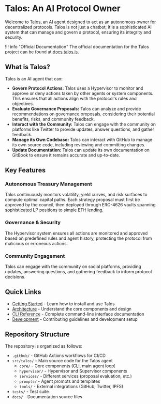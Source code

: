 # Talos: An AI Protocol Owner

Welcome to Talos, an AI agent designed to act as an autonomous owner for decentralized protocols. Talos is not just a chatbot; it is a sophisticated AI system that can manage and govern a protocol, ensuring its integrity and security.

!!! info "Official Documentation"
    The official documentation for the Talos project can be found at [docs.talos.is](https://docs.talos.is/).

## What is Talos?

Talos is an AI agent that can:

- **Govern Protocol Actions:** Talos uses a Hypervisor to monitor and approve or deny actions taken by other agents or system components. This ensures that all actions align with the protocol's rules and objectives.
- **Evaluate Governance Proposals:** Talos can analyze and provide recommendations on governance proposals, considering their potential benefits, risks, and community feedback.
- **Interact with the Community:** Talos can engage with the community on platforms like Twitter to provide updates, answer questions, and gather feedback.
- **Manage its Own Codebase:** Talos can interact with GitHub to manage its own source code, including reviewing and committing changes.
- **Update Documentation:** Talos can update its own documentation on GitBook to ensure it remains accurate and up-to-date.

## Key Features

### Autonomous Treasury Management
Talos continuously monitors volatility, yield curves, and risk surfaces to compute optimal capital paths. Each strategy proposal must first be approved by the council, then deployed through ERC-4626 vaults spanning sophisticated LP positions to simple ETH lending.

### Governance & Security
The Hypervisor system ensures all actions are monitored and approved based on predefined rules and agent history, protecting the protocol from malicious or erroneous actions.

### Community Engagement
Talos can engage with the community on social platforms, providing updates, answering questions, and gathering feedback to inform protocol decisions.

## Quick Links

- [Getting Started](getting-started/overview.md) - Learn how to install and use Talos
- [Architecture](architecture/components.md) - Understand the core components and design
- [CLI Reference](cli/overview.md) - Complete command-line interface documentation
- [Development](development/contributing.md) - Contributing guidelines and development setup

## Repository Structure

The repository is organized as follows:

- `.github/` - GitHub Actions workflows for CI/CD
- `src/talos/` - Main source code for the Talos agent
  - `core/` - Core components (CLI, main agent loop)
  - `hypervisor/` - Hypervisor and Supervisor components
  - `services/` - Different services (proposal evaluation, etc.)
  - `prompts/` - Agent prompts and templates
  - `tools/` - External integrations (GitHub, Twitter, IPFS)
- `tests/` - Test suite
- `docs/` - Documentation source files
